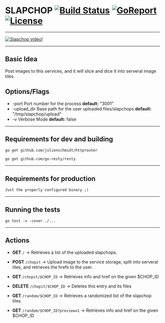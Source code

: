 # SLAPCHOP [![Build Status](https://travis-ci.org/billyninja/slapchop.svg?branch=master)](https://travis-ci.org/billyninja/slapchop) [![GoReport](https://goreportcard.com/badge/billyninja/slapchop)](http://goreportcard.com/report/billyninja/slapchop) [![License](https://img.shields.io/badge/license-MIT-blue.svg)](LICENSE)
---

[![Slapchop video!](http://img.youtube.com/vi/rUbWjIKxrrs/0.jpg)](http://www.youtube.com/watch?v=rUbWjIKxrrs)

----
## Basic Idea

Post images to this services, and it will slice and dice it into serveral image tiles.


## Options/Flags

- -port Port number for the process **default:** "3001"
- -upload_dir Base path for the user uploaded files/slapchops **default:** "/tmp/slapchop/upload"
- -v Verbose Mode **default:** false

----
## Requirements for dev and building
`go get github.com/julienschmidt/httprouter`

`go get github.com/go-resty/resty`

----
## Requirements for production
`Just the properly configured binary ;)`

----
## Running the tests
`go test -v -cover ./...`


---
## Actions

- **GET** `/` -> Retrieves a list of the uploaded slapchops.


- **POST** `/chopit` -> Upload image to the service storage, split into serveral tiles, and retrieves the hrefs to the user.

- **GET** `/chopit/$CHOP_ID` -> Retrieves info and href on the given $CHOP_ID

- **DELETE** `/chopit/$CHOP_ID` -> Deletes this entry and its files

- **GET** `/random/$CHOP_ID` -> Retrieves a randomized list of the slapchop tiles

- **GET** `/random/$CHOP_ID?preview=1` -> Retrieves info and href on the given $CHOP_ID
